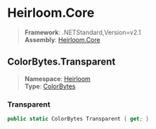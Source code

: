 # Heirloom.Core

> **Framework**: .NETStandard,Version=v2.1  
> **Assembly**: [Heirloom.Core][0]  

## ColorBytes.Transparent

> **Namespace**: [Heirloom][0]  
> **Type**: [ColorBytes][1]  

### Transparent

```cs
public static ColorBytes Transparent { get; }
```

[0]: ../../../Heirloom.Core.md
[1]: ../ColorBytes.md
